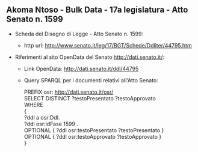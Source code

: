 ## Akoma Ntoso - Bulk Data - 17a legislatura - Atto Senato n. 1599 ##

* Scheda del Disegno di Legge - Atto Senato n. 1599:
	* http url: http://www.senato.it/leg/17/BGT/Schede/Ddliter/44795.htm

* Riferimenti al sito OpenData del Senato http://dati.senato.it/:
	* Link OpenData: http://dati.senato.it/ddl/44795
	* Query SPARQL per i documenti relativi all'Atto Senato:

        PREFIX osr: <http://dati.senato.it/osr/>  
		SELECT DISTINCT ?testoPresentato ?testoApprovato  
		WHERE  
		{  
		    ?ddl a osr:Ddl.  
		    ?ddl osr:idFase 1599 .  
		    OPTIONAL { ?ddl osr:testoPresentato ?testoPresentato }  
		    OPTIONAL { ?ddl osr:testoApprovato ?testoApprovato }  
		}
		